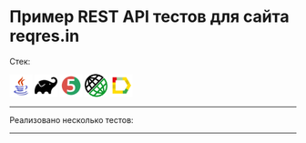 # Пример REST API тестов для сайта reqres.in


Cтек:
<p>
<a href="https://www.java.com/ru/" target="_blank" ><img src="https://github.com/sapon007/sapon007/raw/main/icons/java.svg" width="40px" height="40px" title="Java" alt="Java"></a>
<a href="https://gradle.org" target="_blank"><img src="https://github.com/sapon007/sapon007/raw/main/icons/gradle.svg" width="40px" height="40px" title="Gradle" alt="Gradle"></a>
<a href="https://junit.org/junit5/" target="_blank"><img src="https://github.com/sapon007/sapon007/raw/main/icons/JUnit5.svg" width="40px" height="40px" title="JUnit5" alt="JUnit5"></a>
<a href="https://rest-assured.io/" target="_blank"><img src="https://github.com/sapon007/sapon007/raw/main/icons/logo-transparent.png" width="40px" height="40px" title="Rest Assured" alt="Rest Assured"></a>
<a href="https://allurereport.org" target="_blank"><img src="https://github.com/sapon007/sapon007/raw/main/icons/Allure_Report.svg" width="40px" height="40px" title="Allure Report" alt="Allure Report"></a>
</p>

---

Реализовано несколько тестов:


---
